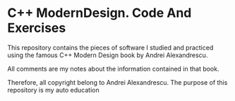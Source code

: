 # C++ ModernDesign. Code And Exercises

This repository contains the pieces of software I studied and practiced using the famous C++ Modern Design book by Andrei Alexandrescu.

All comments are my notes about the information contained in that book.

Therefore, all copyright belong to Andrei Alexandrescu. The purpose of this repository is my auto education


